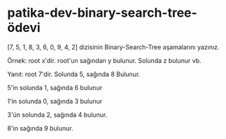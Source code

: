 # patika-dev-binary-search-tree-ödevi
[7, 5, 1, 8, 3, 6, 0, 9, 4, 2] dizisinin Binary-Search-Tree aşamalarını yazınız.

Örnek: root x'dir. root'un sağından y bulunur. Solunda z bulunur vb.

Yanıt:
root 7'dir. Solunda 5, sağında 8 Bulunur.

5'in solunda 1, sağında 6 bulunur

1'in solunda 0, sağında 3 bulunur

3'ün solunda 2, sağında 4 bulunur.

8'in sağında 9 bulunur.

